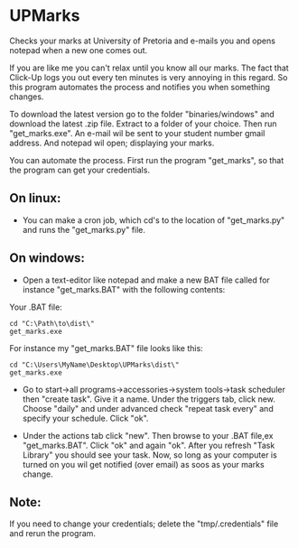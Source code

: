 UPMarks
=======

Checks your marks at University of Pretoria and e-mails you and opens notepad when a new one comes out. 

If you are like me you can't relax until you know all our marks. The fact that Click-Up logs you out every ten minutes is very annoying in this regard. So this program automates the process and notifies you when something changes.

To download the latest version go to the folder "binaries/windows" and download the latest .zip file. Extract to a folder of your choice. Then run "get_marks.exe". An e-mail wil be sent to your student number gmail address. And notepad wil open; displaying your marks. 

You can automate the process. First run the program "get_marks", so that the program can get your credentials. 

On linux:
---------

- You can make a cron job, which cd's to the location of "get_marks.py" and runs the "get_marks.py" file. 

On windows:
-----------

- Open a text-editor like notepad and make a new BAT file called for instance "get_marks.BAT" with the following contents:

Your .BAT file:

	cd "C:\Path\to\dist\"
	get_marks.exe

For instance my "get_marks.BAT" file looks like this:

	cd "C:\Users\MyName\Desktop\UPMarks\dist\"
	get_marks.exe

- Go to start->all programs->accessories->system tools->task scheduler then "create task". Give it a name. Under the triggers tab, click new. Choose "daily" and under advanced check "repeat task every" and specify your schedule. Click "ok". 

- Under the actions tab click "new". Then browse to your .BAT file,ex "get_marks.BAT". Click "ok" and again "ok". After you refresh "Task Library" you should see your task. Now, so long as your computer is turned on you wil get notified (over email) as soos as your marks change.

Note:
-----

If you need to change your credentials; delete the "tmp/.credentials" file and rerun the program.

